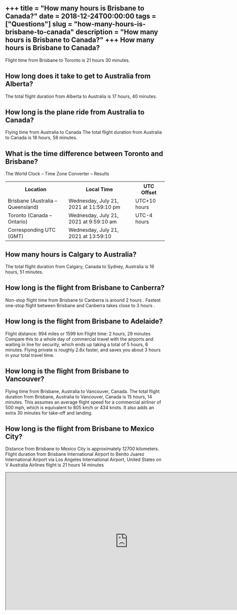 +++
title = "How many hours is Brisbane to Canada?"
date = 2018-12-24T00:00:00
tags = ["Questions"]
slug = "how-many-hours-is-brisbane-to-canada"
description = "How many hours is Brisbane to Canada?"
+++
How many hours is Brisbane to Canada?
-------------------------------------

Flight time from Brisbane to Toronto is 21 hours 30 minutes.

How long does it take to get to Australia from Alberta?
-------------------------------------------------------

The total flight duration from Alberta to Australia is 17 hours, 40 minutes.

How long is the plane ride from Australia to Canada?
----------------------------------------------------

Flying time from Australia to Canada The total flight duration from Australia to Canada is 18 hours, 58 minutes.

What is the time difference between Toronto and Brisbane?
---------------------------------------------------------

The World Clock – Time Zone Converter – Results

<table><tr><th>Location</th><th>Local Time</th><th>UTC Offset</th></tr><tr><td>Brisbane (Australia – Queensland)</td><td>Wednesday, July 21, 2021 at 11:59:10 pm</td><td>UTC+10 hours</td></tr><tr><td>Toronto (Canada – Ontario)</td><td>Wednesday, July 21, 2021 at 9:59:10 am</td><td>UTC-4 hours</td></tr><tr><td>Corresponding UTC (GMT)</td><td>Wednesday, July 21, 2021 at 13:59:10</td><td></td></tr></table>

How many hours is Calgary to Australia?
---------------------------------------

The total flight duration from Calgary, Canada to Sydney, Australia is 16 hours, 51 minutes.

How long is the flight from Brisbane to Canberra?
-------------------------------------------------

Non-stop flight time from Brisbane to Canberra is around 2 hours . Fastest one-stop flight between Brisbane and Canberra takes close to 3 hours .

How long is the flight from Brisbane to Adelaide?
-------------------------------------------------

Flight distance: 994 miles or 1599 km Flight time: 2 hours, 29 minutes Compare this to a whole day of commercial travel with the airports and waiting in line for security, which ends up taking a total of 5 hours, 6 minutes. Flying private is roughly 2.6x faster, and saves you about 3 hours in your total travel time.

How long is the flight from Brisbane to Vancouver?
--------------------------------------------------

Flying time from Brisbane, Australia to Vancouver, Canada. The total flight duration from Brisbane, Australia to Vancouver, Canada is 15 hours, 14 minutes. This assumes an average flight speed for a commercial airliner of 500 mph, which is equivalent to 805 km/h or 434 knots. It also adds an extra 30 minutes for take-off and landing.

How long is the flight from Brisbane to Mexico City?
----------------------------------------------------

Distance from Brisbane to Mexico City is approximately 12700 kilometers. Flight duration from Brisbane International Airport to Benito Juarez International Airport via Los Angeles International Airport, United States on V Australia Airlines flight is 21 hours 14 minutes

<iframe allow="accelerometer; autoplay; clipboard-write; encrypted-media; gyroscope; picture-in-picture" allowfullscreen="" class="__youtube_prefs__  epyt-is-override  no-lazyload" data-no-lazy="1" data-origheight="433" data-origwidth="770" data-skipgform_ajax_framebjll="" height="433" id="_ytid_83316" loading="lazy" src="https://www.youtube.com/embed/GUesFX8HaLA?enablejsapi=1&autoplay=0&cc_load_policy=0&cc_lang_pref=&iv_load_policy=1&loop=0&modestbranding=0&rel=1&fs=1&playsinline=0&autohide=2&theme=dark&color=red&controls=1&" title="YouTube player" width="770"></iframe>